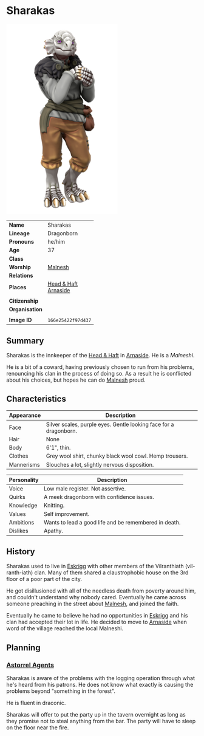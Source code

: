 # Sharakas

<img src="https://raw.githubusercontent.com/jesskelsall/astarus-images/main/characters/portraits/166e25422f97d437.png" height="500" />

|||
| --- | --- |
| **Name** | Sharakas | character.3
| **Lineage** | Dragonborn |
| **Pronouns** | he/him |
| **Age** | 37 |
| **Class** | |
| **Worship** | [Malnesh](../gods/deities/malnesh.md) |
| **Relations** | |
| **Places** | [Head & Haft](../places/buildings/inns-taverns/head-and-haft.md)<br>[Arnaside](../places/villages/arnaside.md) |
|||
| **Citizenship** | |
| **Organisation** | |
|||
| **Image ID** | `166e25422f97d437` |

## Summary

Sharakas is the innkeeper of the [Head & Haft](../places/buildings/inns-taverns/head-and-haft.md) in [Arnaside](../places/villages/arnaside.md). He is a *Malneshi*.

He is a bit of a coward, having previously chosen to run from his problems, renouncing his clan in the process of doing so. As a result he is conflicted about his choices, but hopes he can do [Malnesh](../gods/deities/malnesh.md) proud.

## Characteristics

| Appearance | Description |
| --- | --- |
| Face | Silver scales, purple eyes. Gentle looking face for a dragonborn. |
| Hair | None |
| Body | 6'1", thin. |
| Clothes | Grey wool shirt, chunky black wool cowl. Hemp trousers. |
| Mannerisms | Slouches a lot, slightly nervous disposition. |

| Personality | Description |
| --- | --- |
| Voice | Low male register. Not assertive. |
| Quirks | A meek dragonborn with confidence issues. |
| Knowledge | Knitting. |
| Values | Self improvement. |
| Ambitions | Wants to lead a good life and be remembered in death. |
| Dislikes | Apathy. |

## History

Sharakas used to live in [Eskrigg](../places/cities/eskrigg.md) with other members of the Vilranthiath (vil-ranth-iath) clan. Many of them shared a claustrophobic house on the 3rd floor of a poor part of the city.

He got disillusioned with all of the needless death from poverty around him, and couldn't understand why nobody cared. Eventually he came across someone preaching in the street about [Malnesh](../gods/deities/malnesh.md), and joined the faith.

Eventually he came to believe he had no opportunities in [Eskrigg](../places/cities/eskrigg.md) and his clan had accepted their lot in life. He decided to move to [Arnaside](../places/villages/arnaside.md) when word of the village reached the local Malneshi.

## Planning

### [Astorrel Agents](../campaigns/astorrel-agents.md)

Sharakas is aware of the problems with the logging operation through what he's heard from his patrons. He does not know what exactly is causing the problems beyond "something in the forest".

He is fluent in draconic.

Sharakas will offer to put the party up in the tavern overnight as long as they promise not to steal anything from the bar. The party will have to sleep on the floor near the fire.
